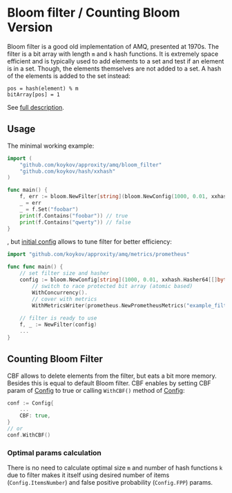 # Bloom filter / Counting Bloom Version

Bloom filter is a good old implementation of AMQ, presented at 1970s. The filter is a bit array with length `m` and `k`
hash functions. It is extremely space efficient and is typically used to add elements to a set and test if an element is
in a set. Though, the elements themselves are not added to a set. A hash of the elements is added to the set instead:
```
pos = hash(element) % m
bitArray[pos] = 1
```

See [full description](https://en.wikipedia.org/wiki/Bloom_filter).

## Usage

The minimal working example:
```go
import (
    "github.com/koykov/approxity/amq/bloom_filter"
    "github.com/koykov/hash/xxhash"
)

func main() {
    f, err := bloom.NewFilter[string](bloom.NewConfig(1000, 0.01, xxhash.Hasher64[[]byte]{}))
    _ = err
    _ = f.Set("foobar")
    print(f.Contains("foobar")) // true
    print(f.Contains("qwerty")) // false
}
```
, but [initial config](config.go) allows to tune filter for better efficiency:
```go
import "github.com/koykov/approxity/amq/metrics/prometheus"

func func main() {
    // set filter size and hasher
    config := bloom.NewConfig[string](1000, 0.01, xxhash.Hasher64[[]byte]{}).
        // switch to race protected bit array (atomic based)
        WithConcurrency().
        // cover with metrics
        WithMetricsWriter(prometheus.NewPrometheusMetrics("example_filter"))
    
    // filter is ready to use
    f, _ := NewFilter(config)
	...
}
```

## Counting Bloom Filter

CBF allows to delete elements from the filter, but eats a bit more memory. Besides this is equal to default Bloom filter.
CBF enables by setting CBF param of [Config](config.go) to true or calling `WithCBF()` method of [Config](config.go):
```go
conf := Config{
	...
    CBF: true,
}
// or
conf.WithCBF()
```

### Optimal params calculation

There is no need to calculate optimal size `m` and number of hash functions `k` due to filter makes it itself using
desired number of items (`Config.ItemsNumber`) and false positive probability (`Config.FPP`) params.
